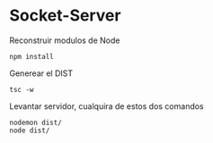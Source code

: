 

# Socket-Server

Reconstruir modulos de Node
```
npm install
```

Generear el DIST
```
tsc -w
```

Levantar servidor, cualquira de estos dos comandos
```
nodemon dist/
node dist/
```

